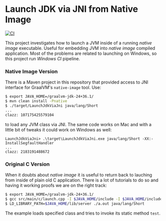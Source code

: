 # Launch JDK via JNI from Native Image

[![CI](https://github.com/JaroslavTulach/LaunchJdkViaJni/actions/workflows/ni.yml/badge.svg)](https://github.com/JaroslavTulach/LaunchJdkViaJni/actions/workflows/ni.yml)

This project investigates how to launch a JVM inside of a running _native image_ executable. 
Useful for embedding JVM into _native image_ compiled application. Most of the problems
are related to launching on Windows, so this project run _Windows CI_ pipeline.


### Native Image Version

There is a Maven project in this repository that provided access to JNI interface
for GraalVM's `native-image` tool. Use:
```bash
$ export JAVA_HOME=/graalvm-jdk-24+36.1/
$ mvn clean install -Pnative
$ ./target/LaunchJdkViaJni java/lang/Short
...
clazz: 107175425579104
```
to load any JVM class via JNI. The same code works on Mac and with a little bit
of tweaks it could work on Windows as well:
```
LaunchJdkViaJni> .\target\LaunchJdkViaJni.exe java/lang/Short -XX:-InstallSegfaultHandler
...
clazz: 2183191488672
```


### Original C Version

When it doubts about _native image_ it is useful to return back to lauching from inside of plain old C application.
There is a lot of tutorials to do so and having it working proofs we are on the right track:
```bash
$ export JAVA_HOME=/graalvm-jdk-24+36.1/
$ gcc src/main/c/launch.cpp -I $JAVA_HOME/include -I $JAVA_HOME/include/linux -L $JAVA_HOME/lib/server/ -l jvm
$ LD_LIBRARY_PATH=$JAVA_HOME/lib/server ./a.out java/lang/Short
```
The example loads specified class and tries to invoke its static method `test`.
